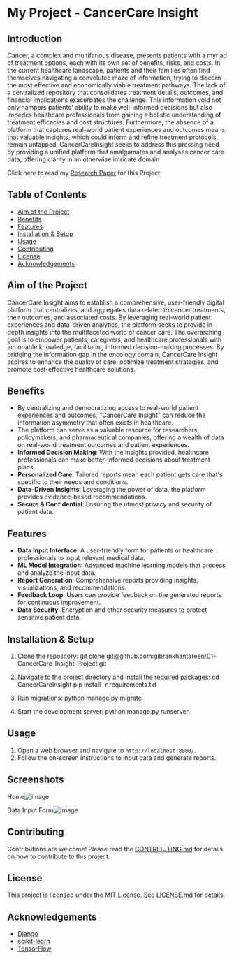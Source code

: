 # My Project - CancerCare Insight
## Introduction
Cancer, a complex and multifarious disease, presents patients with a myriad of treatment options, each with its own set of benefits, risks, and costs. In the current healthcare landscape, patients and their families often find themselves navigating a convoluted maze of information, trying to discern the most effective and economically viable treatment pathways. The lack of a centralized repository that consolidates treatment details, outcomes, and financial implications exacerbates the challenge. This information void not only hampers patients' ability to make well-informed decisions but also impedes healthcare professionals from gaining a holistic understanding of treatment efficacies and cost structures. Furthermore, the absence of a platform that captures real-world patient experiences and outcomes means that valuable insights, which could inform and refine treatment protocols, remain untapped. CancerCareInsight seeks to address this pressing need by providing a unified platform that amalgamates and analyses cancer care data, offering clarity in an otherwise intricate domain 

Click here to read my [Research Paper](https://www.researchgate.net/publication/373236588_CancerCare_Insight_A_Comprehensive_Analysis_Tool_for_Treatment_Outcomes_and_Cost_Effectiveness) for this Project

## Table of Contents
- [Aim of the Project](#aim-of-the-project)
- [Benefits](#benefits)
- [Features](#features)
- [Installation & Setup](#installation--setup)
- [Usage](#usage)
- [Contributing](#contributing)
- [License](#license)
- [Acknowledgements](#acknowledgements)

## Aim of the Project
CancerCare Insight aims to establish a comprehensive, user-friendly digital platform that centralizes, and aggregates data related to cancer treatments, their outcomes, and associated costs. By leveraging real-world patient experiences and data-driven analytics, the platform seeks to provide in-depth insights into the multifaceted world of cancer care. The overarching goal is to empower patients, caregivers, and healthcare professionals with actionable knowledge, facilitating informed decision-making processes. By bridging the information gap in the oncology domain, CancerCare Insight aspires to enhance the quality of care, optimize treatment strategies, and promote cost-effective healthcare solutions. 

## Benefits
- By centralizing and democratizing access to real-world patient experiences and outcomes, "CancerCare Insight" can reduce the information asymmetry that often exists in healthcare.
- The platform can serve as a valuable resource for researchers, policymakers, and pharmaceutical companies, offering a wealth of data on real-world treatment outcomes and patient experiences. 
- **Informed Decision Making**: With the insights provided, healthcare professionals can make better-informed decisions about treatment plans.
- **Personalized Care**: Tailored reports mean each patient gets care that's specific to their needs and conditions.
- **Data-Driven Insights**: Leveraging the power of data, the platform provides evidence-based recommendations.
- **Secure & Confidential**: Ensuring the utmost privacy and security of patient data.

## Features
- **Data Input Interface**: A user-friendly form for patients or healthcare professionals to input relevant medical data.
- **ML Model Integration**: Advanced machine learning models that process and analyze the input data.
- **Report Generation**: Comprehensive reports providing insights, visualizations, and recommendations.
- **Feedback Loop**: Users can provide feedback on the generated reports for continuous improvement.
- **Data Security**: Encryption and other security measures to protect sensitive patient data.

## Installation & Setup
1. Clone the repository:
git clone git@github.com:gibrankhantareen/01-CancerCare-Insight-Project.git

2. Navigate to the project directory and install the required packages:
cd CancerCareInsight
pip install -r requirements.txt

3. Run migrations:
python manage.py migrate

4. Start the development server:
python manage.py runserver

## Usage
1. Open a web browser and navigate to `http://localhost:8000/`.
2. Follow the on-screen instructions to input data and generate reports.

## Screenshots
Home![image](https://github.com/gibrankhantareen/01-CancerCare-Insight-Project/assets/90929264/232ea0d6-1cc4-415d-946b-fc7d644839ed)

Data Input Form![image](https://github.com/gibrankhantareen/01-CancerCare-Insight-Project/assets/90929264/a374be75-f85f-43cd-835d-a9683d40e831)


## Contributing
Contributions are welcome! Please read the [CONTRIBUTING.md](CONTRIBUTING.md) for details on how to contribute to this project.

## License
This project is licensed under the MIT License. See [LICENSE.md](LICENSE.md) for details.

## Acknowledgements
- [Django](https://www.djangoproject.com/)
- [scikit-learn](https://scikit-learn.org/)
- [TensorFlow](https://www.tensorflow.org/)


